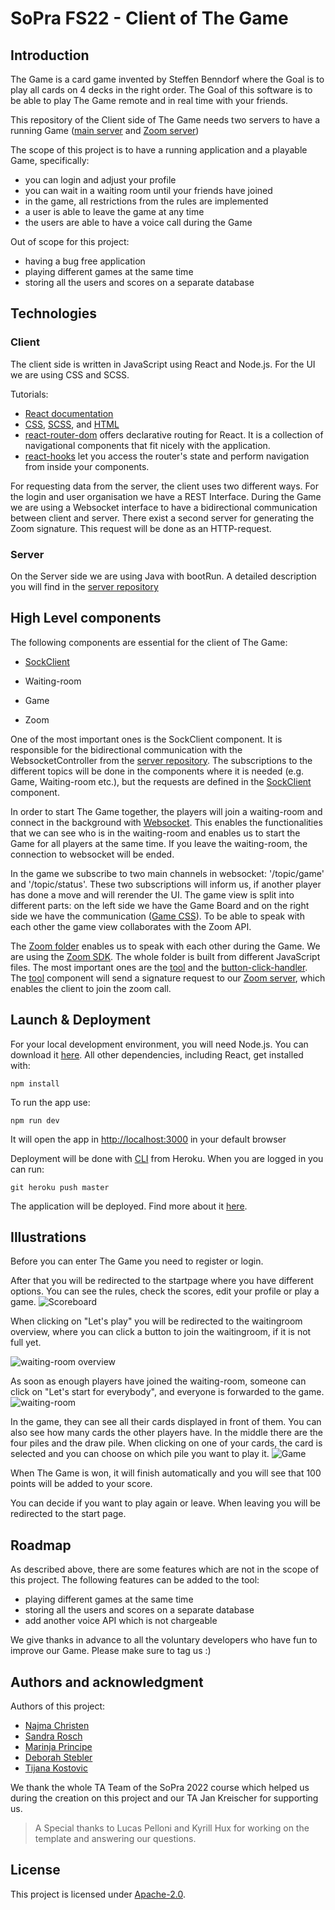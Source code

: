 # SoPra FS22 - Client of The Game

## Introduction

The Game is a card game invented by Steffen Benndorf where the Goal is to play all cards on 4 decks in the right order.
The Goal of this software is to be able to play The Game remote and in real time with your friends.

This repository of the Client side of The Game needs two servers to have a running Game ([main server](https://github.com/sopra-fs22-group-11/SoPra22-group11-TheGame-Server) and [Zoom server](https://zoomvideosdk-signature.herokuapp.com/))

The scope of this project is to have a running application and a playable Game, specifically:
- you can login and adjust your profile
- you can wait in a waiting room until your friends have joined 
- in the game, all restrictions from the rules are implemented
- a user is able to leave the game at any time
- the users are able to have a voice call during the Game

Out of scope for this project:
- having a bug free application
- playing different games at the same time
- storing all the users and scores on a separate database

## Technologies

### Client

The client side is written in JavaScript using React and Node.js. For the UI we are using CSS and SCSS.

Tutorials:

- [React documentation](https://reactjs.org/)
- [CSS](https://www.w3schools.com/Css/), [SCSS](https://sass-lang.com/documentation/syntax), and [HTML](https://www.w3schools.com/html/html_intro.asp)
- [react-router-dom](https://reacttraining.com/react-router/web/guides/quick-start) offers declarative routing for React. It is a collection of navigational components that fit nicely with the application. 
- [react-hooks](https://reactrouter.com/web/api/Hooks) let you access the router's state and perform navigation from inside your components.

For requesting data from the server, the client uses two different ways. For the login and user organisation we have a REST Interface.
During the Game we are using a Websocket interface to have a bidirectional communication between client and server. There exist a second server for generating the Zoom signature. This request will be done as an HTTP-request.


### Server

On the Server side we are using Java with bootRun. A detailed description you will find in the [server repository](https://github.com/sopra-fs22-group-11/SoPra22-group11-TheGame-Server)


## High Level components

The following components are essential for the client of The Game:

- [SockClient](https://github.com/sopra-fs22-group-11/SoPra22-group11-TheGame-Client/blob/fcb7b22130a6acfb7d2fc4d163c6ef03ef39810d/src/components/utils/sockClient.js)

- Waiting-room

- Game

- Zoom



One of the most important ones is the SockClient component. It is responsible for the bidirectional communication with the WebsocketController from the [server repository](https://github.com/sopra-fs22-group-11/SoPra22-group11-TheGame-Server).
The subscriptions to the different topics will be done in the components where it is needed (e.g. Game, Waiting-room etc.), but the requests are defined in the [SockClient](src/components/utils/sockClient.js) component.

In order to start The Game together, the players will join a waiting-room and connect in the background with [Websocket](src/components/utils/sockClient.js). This enables the functionalities that we can see who is in the waiting-room and enables us to 
start the Game for all players at the same time. If you leave the waiting-room, the connection to websocket will be ended.

In the game we subscribe to two main channels in websocket: '/topic/game' and '/topic/status'. These two subscriptions will inform us, if another player has done a move and will rerender the UI.
The game view is split into different parts: on the left side we have the Game Board and on the right side we have the communication ([Game CSS](src/styles/views/Game.scss)).
To be able to speak with each other the game view collaborates with the Zoom API.

The [Zoom folder](src/zoom) enables us to speak with each other during the Game. We are using the [Zoom SDK](https://marketplace.zoom.us/docs/sdk/video/introduction).
The whole folder is built from different JavaScript files. The most important ones are the [tool](src/zoom/js/tool.js) and the [button-click-handler](src/zoom/js/meeting/session/button-click-handlers.js).
The [tool](src/zoom/js/tool.js) component will send a signature request to our [Zoom server](https://zoomvideosdk-signature.herokuapp.com/), which enables the client to join the zoom call.


## Launch & Deployment

For your local development environment, you will need Node.js. You can download it [here](https://nodejs.org). All other dependencies, including React, get installed with:

```npm install```

To run the app use:

`npm run dev`
  
It will open the app in [http://localhost:3000](http://localhost:3000) in your default browser

Deployment will be done with [CLI](https://devcenter.heroku.com/articles/heroku-cli) from Heroku.
When you are logged in you can run:

`git heroku push master`

The application will be deployed. Find more about it [here](https://stackoverflow.com/questions/71892543/heroku-and-github-items-could-not-be-retrieved-internal-server-error).


## Illustrations

Before you can enter The Game you need to register or login. 


After that you will be redirected to the startpage where you have different options. You can see the rules, check the scores, edit your profile
or play a game.
![Scoreboard](src/scoreboard.png)

When clicking on "Let's play" you will be redirected to the waitingroom overview, where you can click a button to join the waitingroom, if it is not full yet.

![waiting-room overview](src/waitingroomOverview.png)

As soon as enough players have joined the waiting-room, someone can click on "Let's start for everybody", and everyone is forwarded to the game.
![waiting-room](src/waiting-room.png)

In the game, they can see all their cards displayed in front of them. You can also see how many cards the other players have. In the 
middle there are the four piles and the draw pile. When clicking on one of your cards, the card is selected and you can choose on which pile 
you want to play it.
![Game](src/game-view.png)

When The Game is won, it will finish automatically and you will see that 100 points will be added to your score.


You can decide if you want to play again or leave. When leaving you will be redirected to the start page.


## Roadmap

As described above, there are some features which are not in the scope of this project. The following features can be added to the tool:
- playing different games at the same time
- storing all the users and scores on a separate database 
- add another voice API which is not chargeable

We give thanks in advance to all the voluntary developers who have fun to improve our Game. Please make sure to tag us :)

## Authors and acknowledgment

Authors of this project:
- [Najma Christen](https://github.com/najma98)
- [Sandra Rosch](https://github.com/Saro7890)
- [Marinja Principe](https://github.com/Mariinja)
- [Deborah Stebler](https://github.com/Desteb)
- [Tijana Kostovic](https://github.com/tikost)

We thank the whole TA Team of the SoPra 2022 course which helped us during the creation on this project and our TA Jan Kreischer for supporting us.
> A Special thanks to Lucas Pelloni and Kyrill Hux for working on the template and answering our questions.

## License 

This project is licensed under [Apache-2.0](LICENSE).
